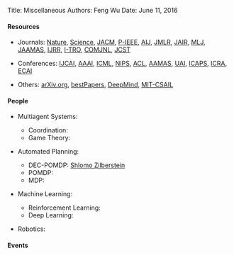 Title: Miscellaneous
Authors: Feng Wu
Date: June 11, 2016


#### Resources

* Journals:
  [Nature](http://www.nature.com/nature/current_issue.html),
  [Science](http://science.sciencemag.org/),
  [JACM](http://jacm.acm.org),
  [P-IEEE](http://ieeexplore.ieee.org/xpl/RecentIssue.jsp?punumber=5),
  [AIJ](http://www.sciencedirect.com/science/journal/00043702), 
  [JMLR](http://jmlr.csail.mit.edu/),
  [JAIR](http://www.jair.org/),
  [MLJ](http://link.springer.com/journal/10994),
  [JAAMAS](http://link.springer.com/journal/10458),
  [IJRR](http://www.ijrr.org/),
  [I-TRO](http://ieeexplore.ieee.org/xpl/RecentIssue.jsp?punumber=8860),
  [COMJNL](http://comjnl.oxfordjournals.org),
  [JCST](http://jcst.ict.ac.cn:8080/jcst/EN/volumn/home.shtml)

* Conferences:
  [IJCAI](http://ijcai.org/),
  [AAAI](http://www.aaai.org/Library/AAAI/aaai-library.php),
  [ICML](http://www.machinelearning.org/icml.html),
  [NIPS](http://papers.nips.cc/),
  [ACL](http://www.aclweb.org/anthology/),
  [AAMAS](http://www.aamas-conference.org/proceedings.html),
  [UAI](https://dslpitt.org/uai/),
  [ICAPS](http://www.icaps-conference.org/index.php/Main/Proceedings),
  [ICRA](http://ieeexplore.ieee.org/xpl/conhome.jsp?punumber=1000639),
  [ECAI](https://www.eurai.org/library/ECAI_proceedings)

* Others:
  [arXiv.org](http://arxiv.org/corr/home),
  [bestPapers](http://jeffhuang.com/best_paper_awards.html),
  [DeepMind](https://deepmind.com/publications.html),
  [MIT-CSAIL](http://publications.csail.mit.edu)

#### People

* Multiagent Systems:
    - Coordination:
    - Game Theory:

* Automated Planning:
    - DEC-POMDP: [Shlomo Zilberstein](http://rbr.cs.umass.edu/~shlomo/)
    - POMDP:
    - MDP:

* Machine Learning:
    - Reinforcement Learning:
    - Deep Learning:

* Robotics:

#### Events
